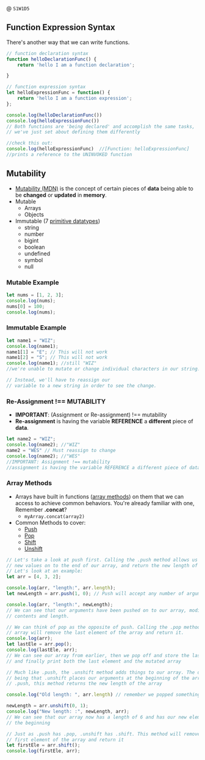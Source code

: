 @ `S1W1D5`

## Function Expression Syntax
There's another way that we can write functions. 
```javascript
// function declaration syntax
function helloDeclarationFunc() {
    return 'hello I am a function declaration';

}

// function expression syntax
let helloExpressionFunc = function() {
    return 'hello I am a function expression';
};

console.log(helloDeclarationFunc())
console.log(helloExpressionFunc())
// Both functions are 'being declared' and accomplish the same tasks, 
// we've just set about defining them differently

//check this out:
console.log(helloExpressionFunc)  //[Function: helloExpressionFunc]
//prints a reference to the UNINVOKED function
```

## Mutability
- [Mutability (MDN)](https://developer.mozilla.org/en-US/docs/Glossary/Mutable) is the concept of certain pieces of **data** being able to be **changed** or **updated** in **memory**. 
- Mutable
    - Arrays
    - Objects
- Immutable (7 [primitive datatypes](https://developer.mozilla.org/en-US/docs/Glossary/Primitive))
    - string 
    - number 
    - bigint 
    - boolean 
    - undefined
    - symbol
    - null


### Mutable Example
```javascript
let nums = [1, 2, 3];
console.log(nums);
nums[0] = 100;
console.log(nums);
```

### Immutable Example
```javascript
let name1 = "WIZ";
console.log(name1);
name1[1] = "E"; // This will not work
name1[2] = "S"; // This will not work
console.log(name1); //still "WIZ"
//we're unable to mutate or change individual characters in our string. 

// Instead, we'll have to reassign our
// variable to a new string in order to see the change.
```

### Re-Assignment !== MUTABILITY
- **IMPORTANT**: (Assignment or Re-assignment) !== mutability
- **Re-assignment** is having the variable **REFERENCE** a **different** piece of **data**.
```javascript
let name2 = "WIZ"; 
console.log(name2); //"WIZ"
name2 = "WES" // Must reassign to change
console.log(name2); //"WES"
//IMPORTANT: Assignment !== mutability
//assignment is having the variable REFERENCE a different piece of data.
```

### Array Methods
- Arrays have built in functions ([array methods](https://developer.mozilla.org/en-US/docs/Web/JavaScript/Reference/Global_Objects/Array#instance_methods)) on them that we can access to achieve common behaviors. You're already familiar with one, Remember **.concat**?
    - `myArray.concat(array2)`
- Common Methods to cover:
    - [Push ](https://developer.mozilla.org/en-US/docs/Web/JavaScript/Reference/Global_Objects/Array/push)
    - [Pop ](https://developer.mozilla.org/en-US/docs/Web/JavaScript/Reference/Global_Objects/Array/pop)
    - [Shift](https://developer.mozilla.org/en-US/docs/Web/JavaScript/Reference/Global_Objects/Array/shift) 
    - [Unshift](https://developer.mozilla.org/en-US/docs/Web/JavaScript/Reference/Global_Objects/Array/unshift)

```javascript
// Let's take a look at push first. Calling the .push method allows us to "push"
// new values on to the end of our array, and return the new length of the array
// Let's look at an example:
let arr = [4, 3, 2];

console.log(arr, "length:", arr.length);
let newLength = arr.push(1, 0); // Push will accept any number of arguments

console.log(arr, "length:", newLength);
// We can see that our arguments have been pushed on to our array, modifying its
// contents and length.

// We can think of pop as the opposite of push. Calling the .pop method on an
// array will remove the last element of the array and return it. 
console.log(arr);
let lastEle = arr.pop();
console.log(lastEle, arr);
// We can see our array from earlier, then we pop off and store the last element
// and finally print both the last element and the mutated array

// Much like .push, the .unshift method adds things to our array. The difference
// being that .unshift places our arguments at the beginning of the array. Like
// .push, this method returns the new length of the array

console.log("Old length: ", arr.length) // remember we popped something off

newLength = arr.unshift(0, 1);
console.log("New length: :", newLength, arr);
// We can see that our array now has a length of 6 and has our new elements in
// the beginning

// Just as .push has .pop, .unshift has .shift. This method will remove the 
// first element of the array and return it
let firstEle = arr.shift();
console.log(firstEle, arr);
```
